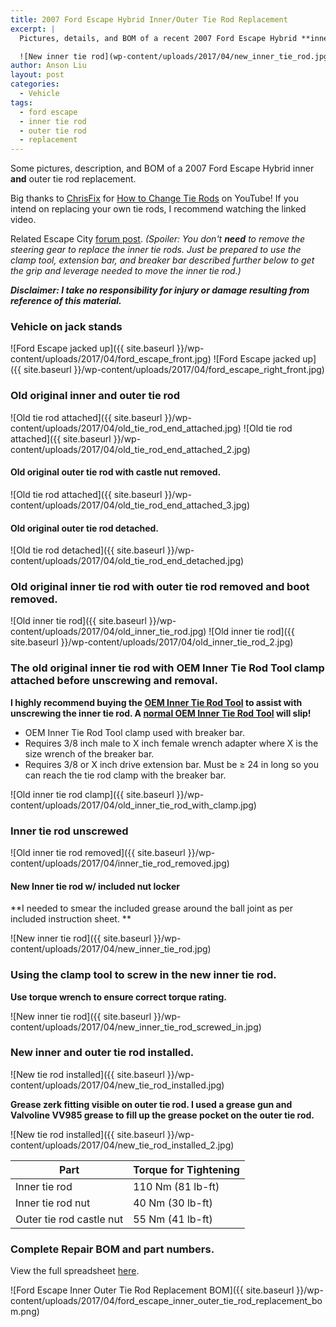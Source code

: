 ```yaml
---
title: 2007 Ford Escape Hybrid Inner/Outer Tie Rod Replacement
excerpt: |
  Pictures, details, and BOM of a recent 2007 Ford Escape Hybrid **inner and outer** tie rod replacement. Possibly useful if you intend to do DIY work on your own vehicle.

  ![New inner tie rod](wp-content/uploads/2017/04/new_inner_tie_rod.jpg)
author: Anson Liu
layout: post
categories:
  - Vehicle
tags:
  - ford escape
  - inner tie rod
  - outer tie rod
  - replacement
---
```


Some pictures, description, and BOM of a 2007 Ford Escape Hybrid inner **and** outer tie rod replacement.

Big thanks to [ChrisFix](https://www.youtube.com/channel/UCes1EvRjcKU4sY_UEavndBw) for [How to Change Tie Rods](https://www.youtube.com/watch?v=05XOhz67jGA) on YouTube! If you intend on replacing your own tie rods, I recommend watching the linked video.

Related Escape City [forum post](http://www.escape-city.com/viewtopic.php?t=36409). *(Spoiler: You don't **need** to remove the steering gear to replace the inner tie rods. Just be prepared to use the clamp tool, extension bar, and breaker bar described further below to get the grip and leverage needed to move the inner tie rod.)*

***Disclaimer: I take no responsibility for injury or damage resulting from reference of this material.***

### Vehicle on jack stands

![Ford Escape jacked up]({{ site.baseurl }}/wp-content/uploads/2017/04/ford_escape_front.jpg)
![Ford Escape jacked up]({{ site.baseurl }}/wp-content/uploads/2017/04/ford_escape_right_front.jpg)

### Old original inner and outer tie rod

![Old tie rod attached]({{ site.baseurl }}/wp-content/uploads/2017/04/old_tie_rod_end_attached.jpg)
![Old tie rod attached]({{ site.baseurl }}/wp-content/uploads/2017/04/old_tie_rod_end_attached_2.jpg)

#### Old original outer tie rod with castle nut removed.

![Old tie rod attached]({{ site.baseurl }}/wp-content/uploads/2017/04/old_tie_rod_end_attached_3.jpg)

#### Old original outer tie rod detached.

![Old tie rod detached]({{ site.baseurl }}/wp-content/uploads/2017/04/old_tie_rod_end_detached.jpg)

### Old original inner tie rod with outer tie rod removed and boot removed.

![Old inner tie rod]({{ site.baseurl }}/wp-content/uploads/2017/04/old_inner_tie_rod.jpg)
![Old inner tie rod]({{ site.baseurl }}/wp-content/uploads/2017/04/old_inner_tie_rod_2.jpg)

### The old original inner tie rod with OEM Inner Tie Rod Tool clamp attached before unscrewing and removal.
**I highly recommend buying the [OEM Inner Tie Rod Tool](http://www.autozone.com/test-scan-and-specialty-tools/inner-tie-rod-tool/oem-inner-tie-rod-tool/94645_0_0) to assist with unscrewing the inner tie rod. A [normal OEM Inner Tie Rod Tool](http://www.autozone.com/test-scan-and-specialty-tools/inner-tie-rod-tool/oem-inner-tie-rod-tool-kit/217377_0_0) will slip!**

- OEM Inner Tie Rod Tool clamp used with breaker bar.
- Requires 3/8 inch male to X inch female wrench adapter where X is the size wrench of the breaker bar.
- Requires 3/8 or X inch drive extension bar. Must be ≥ 24 in long so you can reach the tie rod clamp with the breaker bar.

![Old inner tie rod clamp]({{ site.baseurl }}/wp-content/uploads/2017/04/old_inner_tie_rod_with_clamp.jpg)

### Inner tie rod unscrewed

![Old inner tie rod removed]({{ site.baseurl }}/wp-content/uploads/2017/04/inner_tie_rod_removed.jpg)

#### New Inner tie rod w/ included nut locker

**I needed to smear the included grease around the ball joint as per included instruction sheet. **

![New inner tie rod]({{ site.baseurl }}/wp-content/uploads/2017/04/new_inner_tie_rod.jpg)

### Using the clamp tool to screw in the new inner tie rod. 

**Use torque wrench to ensure correct torque rating.**

![New inner tie rod]({{ site.baseurl }}/wp-content/uploads/2017/04/new_inner_tie_rod_screwed_in.jpg)

### New inner and outer tie rod installed.

![New tie rod installed]({{ site.baseurl }}/wp-content/uploads/2017/04/new_tie_rod_installed.jpg)

**Grease zerk fitting visible on outer tie rod. I used a grease gun and Valvoline VV985 grease to fill up the grease pocket on the outer tie rod.**

![New tie rod installed]({{ site.baseurl }}/wp-content/uploads/2017/04/new_tie_rod_installed_2.jpg)

Part | Torque for Tightening
--- | ---
Inner tie rod | 110 Nm (81 lb-ft)
Inner tie rod nut | 40 Nm (30 lb-ft)
Outer tie rod castle nut | 55 Nm (41 lb-ft)

### Complete Repair BOM and part numbers. 

View the full spreadsheet [here](https://docs.google.com/spreadsheets/d/1PupIW--AA-00Xi5tkxH_JPr_4UywOi2rR2pD6YjvG1Q/edit?usp=sharing). 

![Ford Escape Inner Outer Tie Rod Replacement BOM]({{ site.baseurl }}/wp-content/uploads/2017/04/ford_escape_inner_outer_tie_rod_replacement_bom.png)